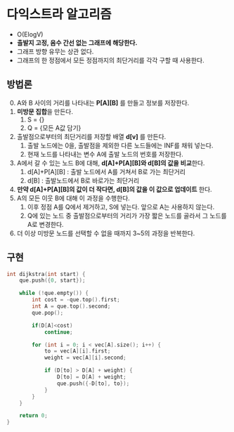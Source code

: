 # 다익스트라 알고리즘

* O(ElogV)
* **출발지 고정, 음수 간선 없는 그래프에 해당한다.**
* 그래프 방향 유무는 상관 없다.
* 그래프의 한 정점에서 모든 정점까지의 최단거리를 각각 구할 때 사용한다.

## 방법론

0. A와 B 사이의 거리를 나타내는 **P[A][B]** 를 만들고 정보를 저장한다.
1. **미방문 집합**을 만든다.
	1. S = {}
	2. Q = {모든 A값 담기}
2. 출발점으로부터의 최단거리를 저장할 배열 **d[v]** 를 만든다.
	1. 출발 노드에는 0을, 출발점을 제외한 다른 노드들에는 INF를 채워 넣는다.
	2. 현재 노드를 나타내는 변수 A에 출발 노드의 번호를 저장한다.
3. A에서 갈 수 있는 노드 B에 대해, **d[A]+P[A][B]와 d[B]의 값을 비교**한다.
	1. d[A]+P[A][B] : 출발 노드에서 A를 거쳐서 B로 가는 최단거리
	2. d[B] : 출발노드에서 B로 바로가는 최단거리
4. **만약 d[A]+P[A][B]의 값이 더 작다면, d[B]의 값을 이 값으로 업데이트** 한다.
5. A의 모든 이웃 B에 대해 이 과정을 수행한다.
	1. 이후 정점 A를 Q에서 제거하고, S에 넣는다. 앞으로 A는 사용하지 않는다.
	2. Q에 있는 노드 중 출발점으로부터의 거리가 가장 짧은 노드를 골라서 그 노드를 A로 변경한다.
6. 더 이상 미방문 노드를 선택할 수 없을 때까지 3~5의 과정을 반복한다.


## 구현
```C++
int dijkstra(int start) {
    que.push({0, start});

    while (!que.empty()) {
        int cost = -que.top().first;
        int A = que.top().second;
        que.pop();

        if(D[A]<cost)
            continue;

        for (int i = 0; i < vec[A].size(); i++) {
            to = vec[A][i].first; 
            weight = vec[A][i].second;

            if (D[to] > D[A] + weight) {
                D[to] = D[A] + weight;
                que.push({-D[to], to});
            }
        }
    }

    return 0;
}

```
